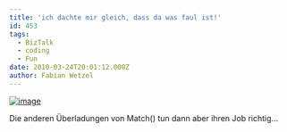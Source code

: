 ```yaml
---
title: 'ich dachte mir gleich, dass da was faul ist!'
id: 453
tags:
  - BizTalk
  - coding
  - Fun
date: 2010-03-24T20:01:12.000Z
author: Fabian Wetzel
---
```


[![image](https://az275061.vo.msecnd.net/blogmedia/2010/03/image_thumb2.png "image")](https://az275061.vo.msecnd.net/blogmedia/2010/03/image33.png) 

Die anderen Überladungen von Match() tun dann aber ihren Job richtig…

